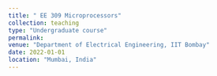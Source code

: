 ```yaml
---
title: " EE 309 Microprocessors"
collection: teaching
type: "Undergraduate course"
permalink: 
venue: "Department of Electrical Engineering, IIT Bombay"
date: 2022-01-01
location: "Mumbai, India"
---
```

